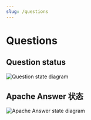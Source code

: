 ```yaml
---
slug: /questions
---
```


# Questions

## Question status

![Question state diagram](/img/docs/questions-question-status.drawio.svg)

## Apache Answer 状态

![Apache Answer state diagram](/img/docs/questions-answer-status.drawio.svg)
